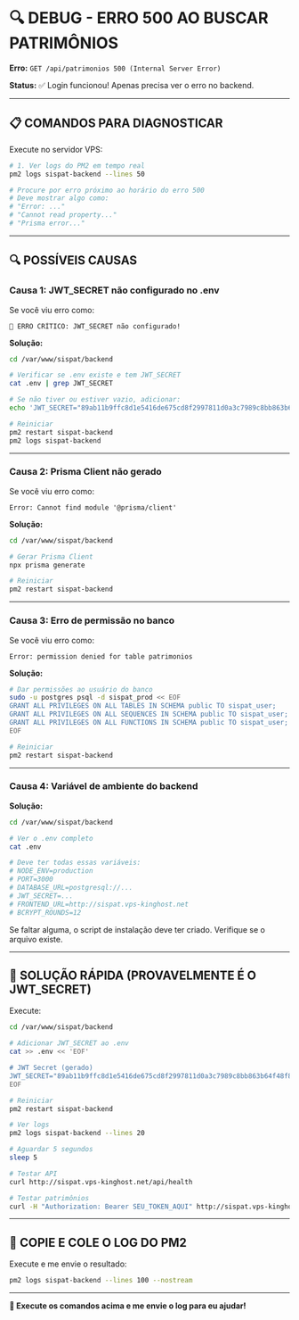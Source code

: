 # 🔍 DEBUG - ERRO 500 AO BUSCAR PATRIMÔNIOS

**Erro:** `GET /api/patrimonios 500 (Internal Server Error)`

**Status:** ✅ Login funcionou! Apenas precisa ver o erro no backend.

---

## 📋 **COMANDOS PARA DIAGNOSTICAR**

Execute no servidor VPS:

```bash
# 1. Ver logs do PM2 em tempo real
pm2 logs sispat-backend --lines 50

# Procure por erro próximo ao horário do erro 500
# Deve mostrar algo como:
# "Error: ..."
# "Cannot read property..."
# "Prisma error..."
```

---

## 🔍 **POSSÍVEIS CAUSAS**

### **Causa 1: JWT_SECRET não configurado no .env**

Se você viu erro como:
```
🔴 ERRO CRÍTICO: JWT_SECRET não configurado!
```

**Solução:**
```bash
cd /var/www/sispat/backend

# Verificar se .env existe e tem JWT_SECRET
cat .env | grep JWT_SECRET

# Se não tiver ou estiver vazio, adicionar:
echo 'JWT_SECRET="89ab11b9ffc8d1e5416de675cd8f2997811d0a3c7989c8bb863b64f48f8d67b8608f8fb137a27ed860c229384e0ca724bbf8e2ade2f75ca17c8dec12cb6bf7ea"' >> .env

# Reiniciar
pm2 restart sispat-backend
pm2 logs sispat-backend
```

---

### **Causa 2: Prisma Client não gerado**

Se você viu erro como:
```
Error: Cannot find module '@prisma/client'
```

**Solução:**
```bash
cd /var/www/sispat/backend

# Gerar Prisma Client
npx prisma generate

# Reiniciar
pm2 restart sispat-backend
```

---

### **Causa 3: Erro de permissão no banco**

Se você viu erro como:
```
Error: permission denied for table patrimonios
```

**Solução:**
```bash
# Dar permissões ao usuário do banco
sudo -u postgres psql -d sispat_prod << EOF
GRANT ALL PRIVILEGES ON ALL TABLES IN SCHEMA public TO sispat_user;
GRANT ALL PRIVILEGES ON ALL SEQUENCES IN SCHEMA public TO sispat_user;
GRANT ALL PRIVILEGES ON ALL FUNCTIONS IN SCHEMA public TO sispat_user;
EOF

# Reiniciar
pm2 restart sispat-backend
```

---

### **Causa 4: Variável de ambiente do backend**

**Solução:**
```bash
cd /var/www/sispat/backend

# Ver o .env completo
cat .env

# Deve ter todas essas variáveis:
# NODE_ENV=production
# PORT=3000
# DATABASE_URL=postgresql://...
# JWT_SECRET=...
# FRONTEND_URL=http://sispat.vps-kinghost.net
# BCRYPT_ROUNDS=12
```

Se faltar alguma, o script de instalação deve ter criado. Verifique se o arquivo existe.

---

## 🔧 **SOLUÇÃO RÁPIDA (PROVAVELMENTE É O JWT_SECRET)**

Execute:

```bash
cd /var/www/sispat/backend

# Adicionar JWT_SECRET ao .env
cat >> .env << 'EOF'

# JWT Secret (gerado)
JWT_SECRET="89ab11b9ffc8d1e5416de675cd8f2997811d0a3c7989c8bb863b64f48f8d67b8608f8fb137a27ed860c229384e0ca724bbf8e2ade2f75ca17c8dec12cb6bf7ea"
EOF

# Reiniciar
pm2 restart sispat-backend

# Ver logs
pm2 logs sispat-backend --lines 20

# Aguardar 5 segundos
sleep 5

# Testar API
curl http://sispat.vps-kinghost.net/api/health

# Testar patrimônios
curl -H "Authorization: Bearer SEU_TOKEN_AQUI" http://sispat.vps-kinghost.net/api/patrimonios
```

---

## 📝 **COPIE E COLE O LOG DO PM2**

Execute e me envie o resultado:

```bash
pm2 logs sispat-backend --lines 100 --nostream
```

---

**🚀 Execute os comandos acima e me envie o log para eu ajudar!**
